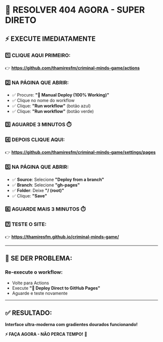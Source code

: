 # 🚨 RESOLVER 404 AGORA - SUPER DIRETO

## ⚡ EXECUTE IMEDIATAMENTE

### 1️⃣ CLIQUE AQUI PRIMEIRO:
👉 **https://github.com/thamiresfm/criminal-minds-game/actions**

### 2️⃣ NA PÁGINA QUE ABRIR:
- ✅ Procure: **"🎯 Manual Deploy (100% Working)"**
- ✅ Clique no nome do workflow
- ✅ Clique: **"Run workflow"** (botão azul)
- ✅ Clique: **"Run workflow"** (botão verde)

### 3️⃣ AGUARDE 3 MINUTOS ⏱️

### 4️⃣ DEPOIS CLIQUE AQUI:
👉 **https://github.com/thamiresfm/criminal-minds-game/settings/pages**

### 5️⃣ NA PÁGINA QUE ABRIR:
- ✅ **Source**: Selecione **"Deploy from a branch"**
- ✅ **Branch**: Selecione **"gh-pages"**
- ✅ **Folder**: Deixe **"/ (root)"**
- ✅ Clique: **"Save"**

### 6️⃣ AGUARDE MAIS 3 MINUTOS ⏱️

### 7️⃣ TESTE O SITE:
👉 **https://thamiresfm.github.io/criminal-minds-game/**

---

## 🎯 SE DER PROBLEMA:

### Re-execute o workflow:
- Volte para Actions
- Execute **"🚀 Deploy Direct to GitHub Pages"** 
- Aguarde e teste novamente

---

## ✅ RESULTADO:
**Interface ultra-moderna com gradientes dourados funcionando!**

**⚡ FAÇA AGORA - NÃO PERCA TEMPO!** 🚀 